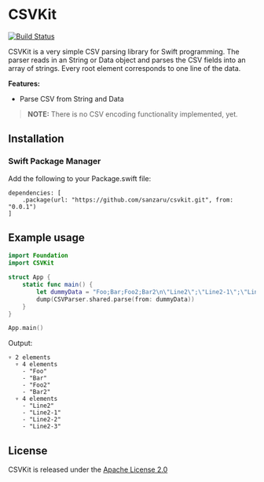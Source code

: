 # CSVKit

[![Build Status](https://travis-ci.com/sanzaru/csvkit.svg?branch=main)](https://travis-ci.com/sanzaru/csvkit)

CSVKit is a very simple CSV parsing library for Swift programming.
The parser reads in an String or Data object and parses the CSV fields into an array of strings. Every root element corresponds to one line of the data.

**Features:**

* Parse CSV from String and Data


> **NOTE:** There is no CSV encoding functionality implemented, yet. 


## Installation

### Swift Package Manager

Add the following to your Package.swift file:

```
dependencies: [
    .package(url: "https://github.com/sanzaru/csvkit.git", from: "0.0.1")
]
```


## Example usage

```swift
import Foundation
import CSVKit

struct App {
    static func main() {
        let dummyData = "Foo;Bar;Foo2;Bar2\n\"Line2\";\"Line2-1\";\"Line2-2\";\"Line2-3\""
        dump(CSVParser.shared.parse(from: dummyData))
    }
}

App.main()
```

Output:
```
▿ 2 elements
  ▿ 4 elements
    - "Foo"
    - "Bar"
    - "Foo2"
    - "Bar2"
  ▿ 4 elements
    - "Line2"
    - "Line2-1"
    - "Line2-2"
    - "Line2-3"

```

## License

CSVKit is released under the [Apache License 2.0](LICENSE)

